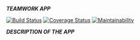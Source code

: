 ***TEAMWORK APP***


[![Build Status](https://travis-ci.org/mwafrika/teamwork.svg?branch=ch-setup-working-env-168496466)](https://travis-ci.org/mwafrika/teamwork) [![Coverage Status](https://coveralls.io/repos/github/mwafrika/teamwork/badge.svg?branch=ch-setup-working-env-168496466)](https://coveralls.io/github/mwafrika/teamwork?branch=ch-setup-working-env-168496466) [![Maintainability](https://api.codeclimate.com/v1/badges/e3c48d43a8205f03746a/maintainability)](https://codeclimate.com/github/mwafrika/teamwork/maintainability)


***DESCRIPTION OF THE APP***
